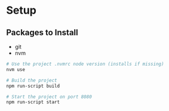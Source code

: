 # Setup

## Packages to Install

* git
* nvm

```bash
# Use the project .nvmrc node version (installs if missing)
nvm use

# Build the project
npm run-script build

# Start the project on port 8080
npm run-script start
```